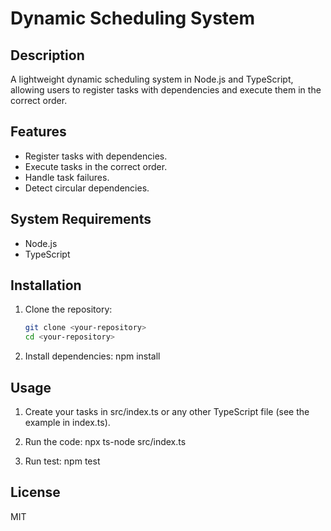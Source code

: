 # Dynamic Scheduling System

## Description
A lightweight dynamic scheduling system in Node.js and TypeScript, allowing users to register tasks with dependencies and execute them in the correct order.

## Features
- Register tasks with dependencies.
- Execute tasks in the correct order.
- Handle task failures.
- Detect circular dependencies.

## System Requirements
- Node.js
- TypeScript

## Installation
1. Clone the repository:
   ```bash
   git clone <your-repository>
   cd <your-repository>

2. Install dependencies:
    npm install

## Usage
1. Create your tasks in src/index.ts or any other TypeScript file (see the example in index.ts).

2. Run the code:
    npx ts-node src/index.ts

2. Run test:
    npm test

## License

MIT